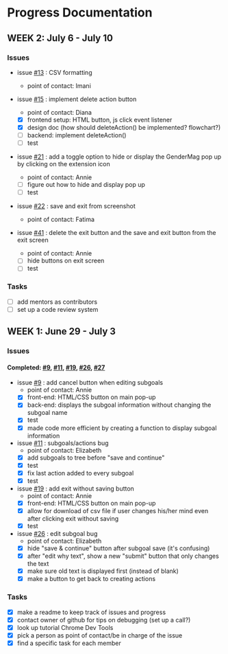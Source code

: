 # Progress Documentation
## WEEK 2: July 6 - July 10
### Issues

* issue [#13](https://github.com/GenderMagProject/GenderMagRecordersAssistant/issues/13) : CSV formatting
    * point of contact: Imani

* issue [#15](../../issues/15) : implement delete action button
    * point of contact: Diana
    - [x] frontend setup: HTML button, js click event listener
    - [x] design doc (how should deleteAction() be implemented? flowchart?)
    - [ ] backend: implement deleteAction()
    - [ ] test
    
* issue [#21](../../issues/21) : add a toggle option to hide or display the GenderMag pop up by clicking on the extension icon
    * point of contact: Annie
    - [ ] figure out how to hide and display pop up
    - [ ] test
 
* issue [#22](../../issues/22) : save and exit from screenshot
    * point of contact: Fatima
    
* issue [#41](../../issues/41) : delete the exit button and the save and exit button from the exit screen
    * point of contact: Annie
    - [ ] hide buttons on exit screen
    - [ ] test

### Tasks
- [ ] add mentors as contributors
- [ ] set up a code review system

## WEEK 1: June 29 - July 3
### Issues
#### Completed: [#9](../../issues/9), [#11](../../issues/11), [#19](../../issues/19), [#26](../../issues/26), [#27](../../issues/27)

* issue [#9](../../issues/9) : add cancel button when editing subgoals
    * point of contact: Annie
    - [x] front-end: HTML/CSS button on main pop-up
    - [x] back-end: displays the subgoal information without changing the subgoal name
    - [x] test
    - [x] made code more efficient by creating a function to display subgoal information

* issue [#11](../../issues/11) : subgoals/actions bug
    * point of contact: Elizabeth
    - [x] add subgoals to tree before "save and continue"
    - [x] test
    - [x] fix last action added to every subgoal
    - [x] test
    
* issue [#19](../../issues/19) : add exit without saving button
    * point of contact: Annie
    - [x] front-end: HTML/CSS button on main pop-up
    - [x] allow for download of csv file if user changes his/her mind even after clicking exit without saving
    - [x] test

* issue [#26](../../issues/26) : edit subgoal bug
    * point of contact: Elizabeth
    - [x] hide "save & continue" button after subgoal save (it's confusing)
    - [x] after "edit why text", show a new "submit" button that only changes the text
    - [x] make sure old text is displayed first (instead of blank)
    - [x] make a button to get back to creating actions
 
### Tasks
- [x] make a readme to keep track of issues and progress
- [x] contact owner of github for tips on debugging (set up a call?)
- [x] look up tutorial Chrome Dev Tools
- [x] pick a person as point of contact/be in charge of the issue
- [x] find a specific task for each member
